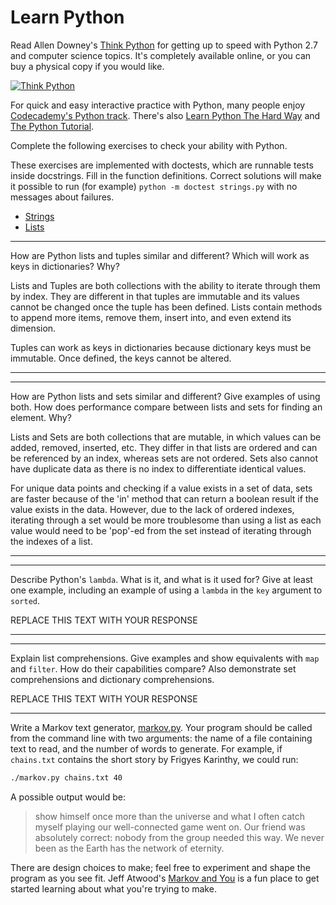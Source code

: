 # Learn Python

Read Allen Downey's [Think Python](http://www.greenteapress.com/thinkpython/) for getting up to speed with Python 2.7 and computer science topics. It's completely available online, or you can buy a physical copy if you would like.

[![Think Python](img/think_python.png)](http://www.greenteapress.com/thinkpython/)

For quick and easy interactive practice with Python, many people enjoy [Codecademy's Python track](http://www.codecademy.com/en/tracks/python). There's also [Learn Python The Hard Way](http://learnpythonthehardway.org/book/) and [The Python Tutorial](https://docs.python.org/2/tutorial/).

Complete the following exercises to check your ability with Python.

These exercises are implemented with doctests, which are runnable tests inside docstrings. Fill in the function definitions. Correct solutions will make it possible to run (for example) `python -m doctest strings.py` with no messages about failures.

 * [Strings](python/strings.py)
 * [Lists](python/lists.py)


---

How are Python lists and tuples similar and different? Which will work as keys in dictionaries? Why?

Lists and Tuples are both collections with the ability to iterate through them by index. They are different in that tuples are immutable and its values cannot be changed once the tuple has been defined. Lists contain methods to append more items, remove them, insert into, and even extend its dimension.

Tuples can work as keys in dictionaries because dictionary keys must be immutable. Once defined, the keys cannot be altered.

---


---

How are Python lists and sets similar and different? Give examples of using both. How does performance compare between lists and sets for finding an element. Why?

Lists and Sets are both collections that are mutable, in which values can be added, removed, inserted, etc. They differ in that lists are ordered and can be referenced by an index, whereas sets are not ordered. Sets also cannot have duplicate data as there is no index to differentiate identical values. 

For unique data points and checking if a value exists in a set of data, sets are faster because of the 'in' method that can return a boolean result if the value exists in the data. However, due to the lack of ordered indexes, iterating through a set would be more troublesome than using a list as each value would need to be 'pop'-ed from the set instead of iterating through the indexes of a list.

---


---

Describe Python's `lambda`. What is it, and what is it used for? Give at least one example, including an example of using a `lambda` in the `key` argument to `sorted`.

REPLACE THIS TEXT WITH YOUR RESPONSE

---


---

Explain list comprehensions. Give examples and show equivalents with `map` and `filter`. How do their capabilities compare? Also demonstrate set comprehensions and dictionary comprehensions.

REPLACE THIS TEXT WITH YOUR RESPONSE

---


Write a Markov text generator, [markov.py](python/markov.py). Your program should be called from the command line with two arguments: the name of a file containing text to read, and the number of words to generate. For example, if `chains.txt` contains the short story by Frigyes Karinthy, we could run:

```bash
./markov.py chains.txt 40
```

A possible output would be:

> show himself once more than the universe and what I often catch myself playing our well-connected game went on. Our friend was absolutely correct: nobody from the group needed this way. We never been as the Earth has the network of eternity.

There are design choices to make; feel free to experiment and shape the program as you see fit. Jeff Atwood's [Markov and You](http://blog.codinghorror.com/markov-and-you/) is a fun place to get started learning about what you're trying to make.
